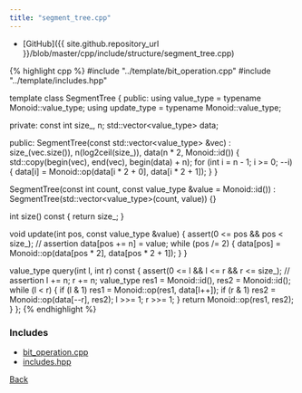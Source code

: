 ```yaml
---
title: "segment_tree.cpp"
---
```


- [GitHub]({{ site.github.repository_url }}/blob/master/cpp/include/structure/segment_tree.cpp)

{% highlight cpp %}
#include "../template/bit_operation.cpp"
#include "../template/includes.hpp"

template <class Monoid> class SegmentTree {
public:
  using value_type = typename Monoid::value_type;
  using update_type = typename Monoid::value_type;

private:
  const int size_, n;
  std::vector<value_type> data;

public:
  SegmentTree(const std::vector<value_type> &vec) :
    size_(vec.size()), n(log2ceil(size_)), data(n * 2, Monoid::id()) {
    std::copy(begin(vec), end(vec), begin(data) + n);
    for (int i = n - 1; i >= 0; --i) {
      data[i] = Monoid::op(data[i * 2 + 0], data[i * 2 + 1]);
    }
  }

  SegmentTree(const int count, const value_type &value = Monoid::id()) :
    SegmentTree(std::vector<value_type>(count, value)) {}

  int size() const { return size_; }

  void update(int pos, const value_type &value) {
    assert(0 <= pos && pos < size_);  // assertion
    data[pos += n] = value;
    while (pos /= 2) {
      data[pos] = Monoid::op(data[pos * 2], data[pos * 2 + 1]);
    }
  }

  value_type query(int l, int r) const {
    assert(0 <= l && l <= r && r <= size_);  // assertion
    l += n;
    r += n;
    value_type res1 = Monoid::id(), res2 = Monoid::id();
    while (l < r) {
      if (l & 1) res1 = Monoid::op(res1, data[l++]);
      if (r & 1) res2 = Monoid::op(data[--r], res2);
      l >>= 1;
      r >>= 1;
    }
    return Monoid::op(res1, res2);
  }
};
{% endhighlight %}

### Includes

- [bit_operation.cpp](../template/bit_operation)
- [includes.hpp](../template/includes)

[Back](../..)
